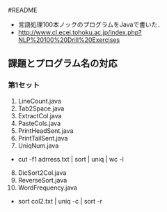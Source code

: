 #README

- 言語処理100本ノックのプログラムをJavaで書いた．
- http://www.cl.ecei.tohoku.ac.jp/index.php?NLP%20100%20Drill%20Exercises

## 課題とプログラム名の対応
### 第1セット
1. LineCount.java  
2. Tab2Space.java 
3. ExtractCol.java
4. PasteCols.java
5. PrintHeadSent.java 
6. PrintTailSent.java
7. UniqNum.java
 - cut -f1 adrress.txt | sort | uniq | wc -l
8. DicSort2Col.java 
9. ReverseSort.java
10. WordFrequency.java
 - sort col2.txt | uniq -c | sort -r
